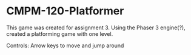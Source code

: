 # CMPM-120-Platformer

This game was created for assignment 3. Using the Phaser 3 engine(?), created a platforming game with one level.

Controls: Arrow keys to move and jump around
